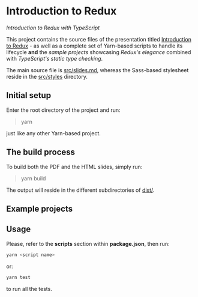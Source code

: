 # Introduction to Redux

_Introduction to Redux with TypeScript_

This project contains the source files of the presentation titled [Introduction to Redux](https://speakerdeck.com/giancosta86/introduction-to-redux-with-typescript) - as well as a complete set of Yarn-based scripts to handle its lifecycle **and** the _sample projects_ showcasing _Redux's elegance_ combined with _TypeScript's static type checking_.

The main source file is [src/slides.md](src/slides.md), whereas the Sass-based stylesheet reside in the [src/styles](src/styles/) directory.

## Initial setup

Enter the root directory of the project and run:

> yarn

just like any other Yarn-based project.

## The build process

To build both the PDF and the HTML slides, simply run:

> yarn build

The output will reside in the different subdirectories of [dist/](dist/).

## Example projects

## Usage

Please, refer to the **scripts** section within **package.json**, then run:

```bash
yarn <script name>
```

or:

```bash
yarn test
```

to run all the tests.
